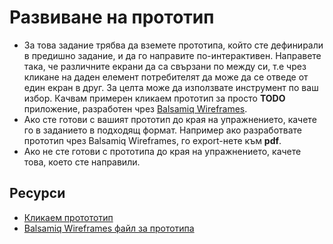 # Развиване на прототип

- За това задание трябва да вземете прототипа, който сте дефинирали в предишно задание, и да го направите по-интерактивен. Направете така, че различните екрани да са свързани по между си, т.е чрез кликане на даден елемент потребителят да може да се отведе от един екран в друг. За целта може да използвате инструмент по ваш избор. Качвам примерен кликаем прототип за просто **TODO** приложение, разработен чрез [Balsamiq Wireframes](https://balsamiq.com/).
- Ако сте готови с вашият прототип до края на упражнението, качете го в заданието в подходящ формат.  Например ако разработвате прототип чрез Balsamiq Wireframes, го export-нете към **pdf**.
- Ако не сте готови с прототипа до края на упражнението, качете това, което сте направили.

## Ресурси

- [Кликаем протототип](https://github.com/yordan-vladov/clickable-prototype-for-todo-app/blob/main/Todo-App.pdf)
- [Balsamiq Wireframes файл за прототипа](https://github.com/yordan-vladov/clickable-prototype-for-todo-app/blob/main/Todo.bmpr)
